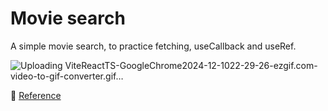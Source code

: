 # Movie search

A simple movie search, to practice fetching, useCallback and useRef.

![Uploading ViteReactTS-GoogleChrome2024-12-1022-29-26-ezgif.com-video-to-gif-converter.gif…]()


🔑 [Reference](https://www.youtube.com/watch?v=GOEiMwDJ3lc&list=PLUofhDIg_38q4D0xNWp7FEHOTcZhjWJ29&index=5)
